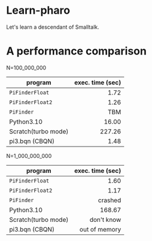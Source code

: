 # Learn-pharo
Let's learn a descendant of Smalltalk.


# A performance comparison

N=100_000_000

| program         |exec. time (sec)|
|-----------------|---------------:|
| `PiFinderFloat` |           1.72 |
| `PiFinderFloat2`|           1.26 |
| `PiFinder`      |            TBM |
| Python3.10      |          16.00 |
| Scratch(turbo mode) |     227.26 |
| pi3.bqn (CBQN) |            1.48 |

N=1_000_000_000

| program         |exec. time (sec)|
|-----------------|---------------:|
| `PiFinderFloat` |           1.60 |
| `PiFinderFloat2`|           1.17 |
| `PiFinder`      |      crashed   |
| Python3.10      |         168.67 |
| Scratch(turbo mode) | don't know |
| pi3.bqn (CBQN)  |  out of memory |
